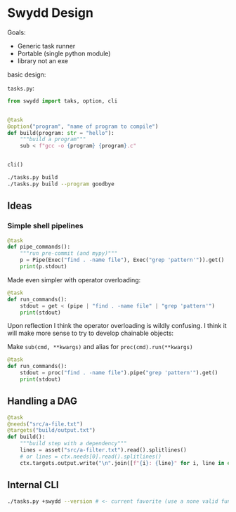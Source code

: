# Swydd Design

Goals:

- Generic task runner
- Portable (single python module)
- library not an exe

basic design:

`tasks.py`:
```python
from swydd import taks, option, cli


@task
@option("program", "name of program to compile")
def build(program: str = "hello"):
    """build a program"""
    sub < f"gcc -o {program} {program}.c"


cli()
```

```sh
./tasks.py build
./tasks.py build --program goodbye
```

## Ideas

### Simple shell pipelines

```python
@task
def pipe_commands():
    """run pre-commit (and mypy)"""
    p = Pipe(Exec("find . -name file"), Exec("grep 'pattern'")).get()
    print(p.stdout)
```

Made even simpler with operator overloading:


```python
@task
def run_commands():
    stdout = get < (pipe | "find . -name file" | "grep 'pattern'")
    print(stdout)
```

Upon reflection I think the operator overloading is wildly confusing.
I think it will make more sense to try to develop chainable objects:

Make `sub(cmd, **kwargs)` and alias for `proc(cmd).run(**kwargs)`

```python
@task
def run_commands():
    stdout = proc("find . -name file").pipe("grep 'pattern'").get()
    print(stdout)
```

## Handling a DAG

```python
@task
@needs("src/a-file.txt")
@targets("build/output.txt")
def build():
    """build step with a dependency"""
    lines = asset("src/a-filter.txt").read().splitlines()
    # or lines = ctx.needs[0].read().splitlines()
    ctx.targets.output.write("\n".join([f"{i}: {line}" for i, line in enumerate(lines)]))
```



## Internal CLI

```sh
./tasks.py +swydd --version # <- current favorite (use a none valid function name to possibly prevent overlap)
```

